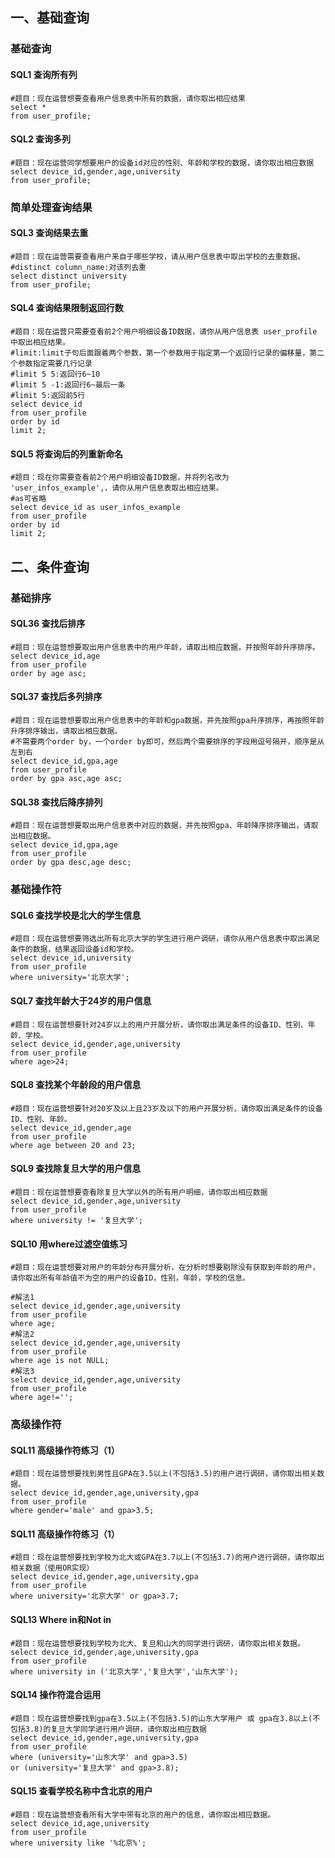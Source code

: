 ## 一、基础查询

### 基础查询

#### SQL1 查询所有列

```mysql
#题目：现在运营想要查看用户信息表中所有的数据，请你取出相应结果
select *
from user_profile;
```

#### SQL2 查询多列

```mysql
#题目：现在运营同学想要用户的设备id对应的性别、年龄和学校的数据，请你取出相应数据
select device_id,gender,age,university
from user_profile;
```

### 简单处理查询结果

#### SQL3 查询结果去重

```mysql
#题目：现在运营需要查看用户来自于哪些学校，请从用户信息表中取出学校的去重数据。
#distinct column_name:对该列去重
select distinct university
from user_profile;
```

#### SQL4 查询结果限制返回行数

```mysql
#题目：现在运营只需要查看前2个用户明细设备ID数据，请你从用户信息表 user_profile 中取出相应结果。
#limit:limit子句后面跟着两个参数，第一个参数用于指定第一个返回行记录的偏移量，第二个参数指定需要几行记录
#limit 5 5:返回行6~10
#limit 5 -1:返回行6~最后一条
#limit 5:返回前5行
select device_id
from user_profile
order by id
limit 2;
```

#### SQL5 将查询后的列重新命名

```mysql
#题目：现在你需要查看前2个用户明细设备ID数据，并将列名改为 'user_infos_example',，请你从用户信息表取出相应结果。
#as可省略
select device_id as user_infos_example
from user_profile
order by id
limit 2;
```

## 二、条件查询

### 基础排序

#### SQL36 查找后排序

```mysql
#题目：现在运营想要取出用户信息表中的用户年龄，请取出相应数据，并按照年龄升序排序。
select device_id,age
from user_profile
order by age asc;
```

#### SQL37 查找后多列排序

```mysql
#题目：现在运营想要取出用户信息表中的年龄和gpa数据，并先按照gpa升序排序，再按照年龄升序排序输出，请取出相应数据。
#不需要两个order by，一个order by即可，然后两个需要排序的字段用逗号隔开，顺序是从左到右
select device_id,gpa,age
from user_profile
order by gpa asc,age asc;
```

#### SQL38 查找后降序排列

```mysql
#题目：现在运营想要取出用户信息表中对应的数据，并先按照gpa、年龄降序排序输出，请取出相应数据。
select device_id,gpa,age
from user_profile
order by gpa desc,age desc;
```

### 基础操作符

#### SQL6 查找学校是北大的学生信息

```mysql
#题目：现在运营想要筛选出所有北京大学的学生进行用户调研，请你从用户信息表中取出满足条件的数据，结果返回设备id和学校。
select device_id,university
from user_profile
where university='北京大学';
```

#### SQL7 查找年龄大于24岁的用户信息

```mysql
#题目：现在运营想要针对24岁以上的用户开展分析，请你取出满足条件的设备ID、性别、年龄、学校。
select device_id,gender,age,university
from user_profile
where age>24;
```

#### SQL8 查找某个年龄段的用户信息

```mysql
#题目：现在运营想要针对20岁及以上且23岁及以下的用户开展分析，请你取出满足条件的设备ID、性别、年龄。
select device_id,gender,age
from user_profile
where age between 20 and 23;
```

#### SQL9 查找除复旦大学的用户信息

```mysql
#题目：现在运营想要查看除复旦大学以外的所有用户明细，请你取出相应数据
select device_id,gender,age,university
from user_profile
where university != '复旦大学';
```

#### SQL10 用where过滤空值练习

```mysql
#题目：现在运营想要对用户的年龄分布开展分析，在分析时想要剔除没有获取到年龄的用户，请你取出所有年龄值不为空的用户的设备ID，性别，年龄，学校的信息。

#解法1
select device_id,gender,age,university
from user_profile
where age;
#解法2
select device_id,gender,age,university
from user_profile
where age is not NULL;
#解法3
select device_id,gender,age,university
from user_profile
where age!='';
```

### 高级操作符

#### SQL11 高级操作符练习（1）

```mysql
#题目：现在运营想要找到男性且GPA在3.5以上(不包括3.5)的用户进行调研，请你取出相关数据。
select device_id,gender,age,university,gpa
from user_profile
where gender='male' and gpa>3.5;
```

#### SQL11 高级操作符练习（1）

```mysql
#题目：现在运营想要找到学校为北大或GPA在3.7以上(不包括3.7)的用户进行调研，请你取出相关数据（使用OR实现）
select device_id,gender,age,university,gpa
from user_profile
where university='北京大学' or gpa>3.7;
```

#### SQL13 Where in和Not in

```mysql
#题目：现在运营想要找到学校为北大、复旦和山大的同学进行调研，请你取出相关数据。
select device_id,gender,age,university,gpa
from user_profile
where university in ('北京大学','复旦大学','山东大学');
```

#### SQL14 操作符混合运用

```mysql
#题目：现在运营想要找到gpa在3.5以上(不包括3.5)的山东大学用户 或 gpa在3.8以上(不包括3.8)的复旦大学同学进行用户调研，请你取出相应数据
select device_id,gender,age,university,gpa
from user_profile
where (university='山东大学' and gpa>3.5)
or (university='复旦大学' and gpa>3.8);
```

#### SQL15 查看学校名称中含北京的用户

```mysql
#题目：现在运营想查看所有大学中带有北京的用户的信息，请你取出相应数据。
select device_id,age,university
from user_profile
where university like '%北京%';
```

